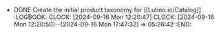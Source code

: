 - DONE Create the initial product taxonomy for [[Lutino.io/Catalog]]
  :LOGBOOK:
  CLOCK: [2024-09-16 Mon 12:20:47]
  CLOCK: [2024-09-16 Mon 12:20:50]--[2024-09-16 Mon 17:47:32] =>  05:26:42
  :END: